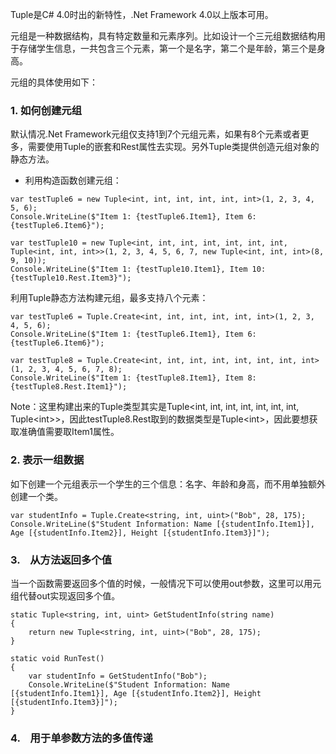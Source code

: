 Tuple是C\# 4.0时出的新特性，.Net Framework 4.0以上版本可用。

元组是一种数据结构，具有特定数量和元素序列。比如设计一个三元组数据结构用于存储学生信息，一共包含三个元素，第一个是名字，第二个是年龄，第三个是身高。

元组的具体使用如下：

### 1.    如何创建元组

默认情况.Net Framework元组仅支持1到7个元组元素，如果有8个元素或者更多，需要使用Tuple的嵌套和Rest属性去实现。另外Tuple类提供创造元组对象的静态方法。

* 利用构造函数创建元组：

```
var testTuple6 = new Tuple<int, int, int, int, int, int>(1, 2, 3, 4, 5, 6);
Console.WriteLine($"Item 1: {testTuple6.Item1}, Item 6: {testTuple6.Item6}");

var testTuple10 = new Tuple<int, int, int, int, int, int, int, Tuple<int, int, int>>(1, 2, 3, 4, 5, 6, 7, new Tuple<int, int, int>(8, 9, 10));
Console.WriteLine($"Item 1: {testTuple10.Item1}, Item 10: {testTuple10.Rest.Item3}");
```

利用Tuple静态方法构建元组，最多支持八个元素：

```
var testTuple6 = Tuple.Create<int, int, int, int, int, int>(1, 2, 3, 4, 5, 6);
Console.WriteLine($"Item 1: {testTuple6.Item1}, Item 6: {testTuple6.Item6}");

var testTuple8 = Tuple.Create<int, int, int, int, int, int, int, int>(1, 2, 3, 4, 5, 6, 7, 8);
Console.WriteLine($"Item 1: {testTuple8.Item1}, Item 8: {testTuple8.Rest.Item1}");
```

Note：这里构建出来的Tuple类型其实是Tuple&lt;int, int, int, int, int, int, int, Tuple&lt;int&gt;&gt;，因此testTuple8.Rest取到的数据类型是Tuple&lt;int&gt;，因此要想获取准确值需要取Item1属性。

### 2.    表示一组数据

如下创建一个元组表示一个学生的三个信息：名字、年龄和身高，而不用单独额外创建一个类。

```
var studentInfo = Tuple.Create<string, int, uint>("Bob", 28, 175);
Console.WriteLine($"Student Information: Name [{studentInfo.Item1}], Age [{studentInfo.Item2}], Height [{studentInfo.Item3}]");
```

### 3.    从方法返回多个值

当一个函数需要返回多个值的时候，一般情况下可以使用out参数，这里可以用元组代替out实现返回多个值。

```
static Tuple<string, int, uint> GetStudentInfo(string name)
{
    return new Tuple<string, int, uint>("Bob", 28, 175);
}

static void RunTest()
{
    var studentInfo = GetStudentInfo("Bob");
    Console.WriteLine($"Student Information: Name [{studentInfo.Item1}], Age [{studentInfo.Item2}], Height [{studentInfo.Item3}]");
}
```

### 4.    用于单参数方法的多值传递



  


